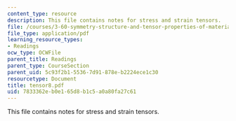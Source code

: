 ```yaml
---
content_type: resource
description: This file contains notes for stress and strain tensors.
file: /courses/3-60-symmetry-structure-and-tensor-properties-of-materials-fall-2005/7833362eb0e165d8b1c5a0a80fa27c61_tensor8.pdf
file_type: application/pdf
learning_resource_types:
- Readings
ocw_type: OCWFile
parent_title: Readings
parent_type: CourseSection
parent_uid: 5c93f2b1-5536-7d91-878e-b2224ece1c30
resourcetype: Document
title: tensor8.pdf
uid: 7833362e-b0e1-65d8-b1c5-a0a80fa27c61
---
```

This file contains notes for stress and strain tensors.

